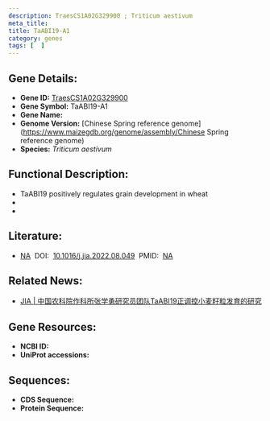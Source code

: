```yaml
---
description: TraesCS1A02G329900 ; Triticum aestivum
meta_title:
title: TaABI19-A1
category: genes
tags: [  ]
---
```


## Gene Details:
- **Gene ID:**	[TraesCS1A02G329900](https://www.maizegdb.org/gene_center/gene/TraesCS1A02G329900)
- **Gene Symbol:** TaABI19-A1
- **Gene Name:** 
- **Genome Version:** [Chinese Spring reference genome](https://www.maizegdb.org/genome/assembly/Chinese Spring reference genome)
- **Species:** *Triticum aestivum*

## Functional Description:
   - TaABI19 positively regulates grain development in wheat
   - 
   - 

## Literature:
   - [NA]( https://www.sciencedirect.com/science/article/pii/S2095311922001277)&nbsp;&nbsp;DOI:&nbsp;&nbsp;[10.1016/j.jia.2022.08.049](https://www.sciencedirect.com/science/article/pii/S2095311922001277)&nbsp;&nbsp;PMID:&nbsp;&nbsp;[NA](https://pubmed.ncbi.nlm.nih.gov/NA/)

## Related News:
   - [JIA | 中国农科院作科所张学勇研究员团队TaABI19正调控小麦籽粒发育的研究](https://mp.weixin.qq.com/s?__biz=Mzg3MDEwNDEyMg==&mid=2247543933&idx=5&sn=7428a3d2fb7859226a621f8b446a9ac0&chksm=ce908128f9e7083e44f645f1e0ecfca25e27b2bee34de580a6b68946e2b8543b604f88ce0514&scene=27#wechat_redirect)

## Gene Resources:
- **NCBI ID:** [](https://www.ncbi.nlm.nih.gov/gene/?term=)
- **UniProt accessions:** [](https://www.uniprot.org/uniprotkb//entry)

## Sequences:
- **CDS Sequence:**
- **Protein Sequence:**
